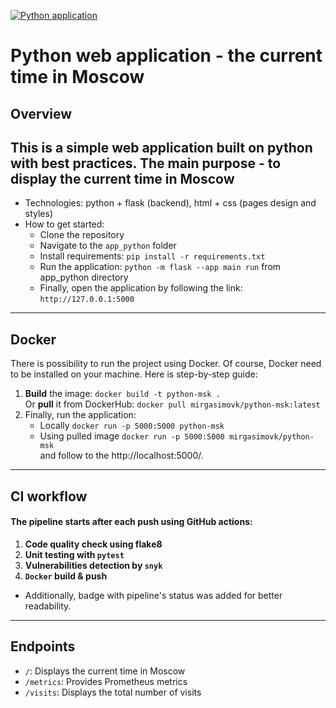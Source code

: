 [![Python application](https://github.com/Kamil116/S25-core-course-labs/actions/workflows/python-app.yml/badge.svg?branch=lab3)](https://github.com/Kamil116/S25-core-course-labs/actions/workflows/python-app.yml)

# Python web application - the current time in Moscow

## Overview

This is a simple web application built on python with best practices.
The main purpose - to display the current time in Moscow
---

- Technologies: python + flask (backend), html + css (pages design and styles)
- How to get started:
    - Clone the repository
    - Navigate to the `app_python` folder
    - Install requirements: ```pip install -r requirements.txt```
    - Run the application: ```python -m flask --app main run``` from app_python directory
    - Finally, open the application by following the link: `http://127.0.0.1:5000`

---

## Docker

There is possibility to run the project using Docker.
Of course, Docker need to be installed on your machine. Here is step-by-step guide:

1. **Build** the image:
   ```docker build -t python-msk .``` <br> Or **pull** it from
   DockerHub: ```docker pull mirgasimovk/python-msk:latest```
3. Finally, run the application:
    - Locally ```docker run -p 5000:5000 python-msk```
    - Using pulled image ```docker run -p 5000:5000 mirgasimovk/python-msk``` <br> and follow to
      the http://localhost:5000/.

---

## CI workflow

#### The pipeline starts after each push using GitHub actions:

1. **Code quality check using flake8**
2. **Unit testing with `pytest`**
3. **Vulnerabilities detection by `snyk`**
4. **`Docker` build & push**

- Additionally, badge with pipeline's status was added for better readability.

---
## Endpoints

- `/`: Displays the current time in Moscow
- `/metrics`: Provides Prometheus metrics
- `/visits`: Displays the total number of visits
